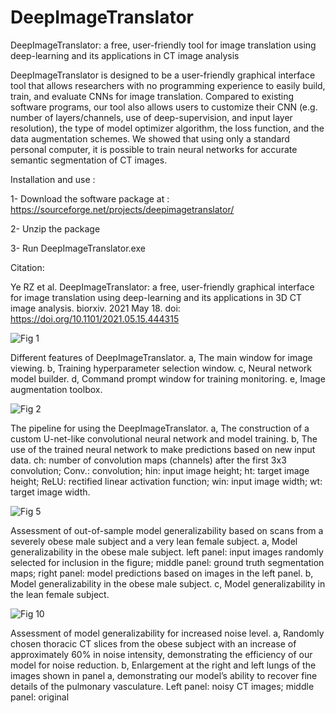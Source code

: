 # DeepImageTranslator
DeepImageTranslator: a free, user-friendly tool for image translation using deep-learning and its applications in CT image analysis 

DeepImageTranslator is designed to be a user-friendly graphical interface tool that allows researchers with no programming experience to easily build, train, and evaluate CNNs for image translation. Compared to existing software programs, our tool also allows users to customize their CNN (e.g. number of layers/channels, use of deep-supervision, and input layer resolution), the type of model optimizer algorithm, the loss function, and the data augmentation schemes. We showed that using only a standard personal computer, it is possible to train neural networks for accurate semantic segmentation of CT images. 

Installation and use :

1-	Download the software package at : https://sourceforge.net/projects/deepimagetranslator/

2-	Unzip the package

3-	Run DeepImageTranslator.exe

Citation: 

Ye RZ et al. DeepImageTranslator: a free, user-friendly graphical interface for image translation using deep-learning and its applications in 3D CT image analysis. biorxiv. 2021 May 18. doi: https://doi.org/10.1101/2021.05.15.444315 


![Fig  1](https://user-images.githubusercontent.com/84249081/118856072-87f41600-b8a4-11eb-874a-8c6bf05c1612.PNG)


Different features of DeepImageTranslator. a, The main window for image viewing. b, Training hyperparameter selection window. c, Neural network model builder. d, Command prompt window for training monitoring. e, Image augmentation toolbox.


![Fig  2](https://user-images.githubusercontent.com/84249081/118856107-96dac880-b8a4-11eb-9362-9fc283f4b420.PNG)


The pipeline for using the DeepImageTranslator. a, The construction of a custom U-net-like convolutional neural network and model training. b, The use of the trained neural network to make predictions based on new input data. ch: number of convolution maps (channels) after the first 3x3 convolution; Conv.: convolution; hin: input image height; ht: target image height; ReLU: rectified linear activation function; win: input image width; wt: target image width.


![Fig  5](https://user-images.githubusercontent.com/84249081/118856141-a0643080-b8a4-11eb-9d10-5cf89e124962.PNG)


Assessment of out-of-sample model generalizability based on scans from a severely obese male subject and a very lean female subject. a, Model generalizability in the obese male subject. left panel: input images randomly selected for inclusion in the figure; middle panel: ground truth segmentation maps; right panel: model predictions based on images in the left panel. b, Model generalizability in the obese male subject.  c, Model generalizability in the lean female subject. 


![Fig  10](https://user-images.githubusercontent.com/84249081/118856158-a528e480-b8a4-11eb-83a8-359a84f857ef.PNG)


Assessment of model generalizability for increased noise level. a, Randomly chosen thoracic CT slices from the obese subject with an increase of approximately 60% in noise intensity, demonstrating the efficiency of our model for noise reduction. b, Enlargement at the right and left lungs of the images shown in panel a, demonstrating our model’s ability to recover fine details of the pulmonary vasculature. Left panel: noisy CT images; middle panel: original
